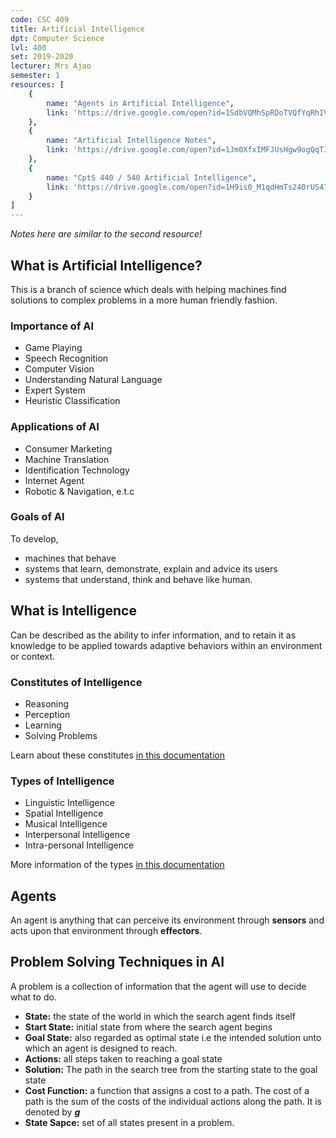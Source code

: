 ```yaml
---
code: CSC 409
title: Artificial Intelligence
dpt: Computer Science
lvl: 400
set: 2019-2020
lecturer: Mrs Ajao
semester: 1
resources: [
    {
        name: "Agents in Artificial Intelligence",
        link: 'https://drive.google.com/open?id=1SdbVQMhSpRDoTVQfYqRhIVolaCpkG6N-'
    },
    {
        name: "Artificial Intelligence Notes",
        link: 'https://drive.google.com/open?id=1Jm0XfxIMFJUsHgw9ogQqTJVgroWDJjOj'
    },
    {
        name: "CptS 440 / 540 Artificial Intelligence",
        link: 'https://drive.google.com/open?id=1H9is0_M1qdHmTs240rUS478cSF32A7ll'
    }
]
---
```

*Notes here are similar to the second resource!*
## What is Artificial Intelligence?
This is a branch of science which deals with helping machines find solutions to complex problems in a more human friendly fashion.

### Importance of AI
- Game Playing
- Speech Recognition
- Computer Vision
- Understanding Natural Language
- Expert System
- Heuristic Classification

### Applications of AI
- Consumer Marketing
- Machine Translation
- Identification Technology
- Internet Agent
- Robotic & Navigation, e.t.c

### Goals of AI
To develop,
- machines that behave
- systems that learn, demonstrate, explain and advice its users
- systems that understand, think and behave like human.

## What is Intelligence
Can be described as the ability to infer information, and to retain it as knowledge to be applied towards adaptive behaviors within an environment or context.

### Constitutes of Intelligence
- Reasoning
- Perception
- Learning
- Solving Problems

Learn about these constitutes [in this documentation](https://www.britannica.com/technology/artificial-intelligence)

### Types of Intelligence
- Linguistic Intelligence
- Spatial Intelligence
- Musical Intelligence
- Interpersonal Intelligence
- Intra-personal Intelligence

More information of the types [in this documentation](https://benchpartner.com/types-of-intelligence-in-artificial-intelligence-ai/)

## Agents
An agent is anything that can perceive its environment through **sensors** and acts upon that environment through **effectors**.

## Problem Solving Techniques in AI
A problem is a collection of information that the agent will use to decide what to do.

- **State:** the state of the world in which the search agent finds itself
- **Start State:** initial state from where the search agent begins
- **Goal State:** also regarded as optimal state i.e the intended solution unto which an agent is designed to reach.
- **Actions:** all steps taken to reaching a goal state
- **Solution:** The path in the search tree from the starting state to the goal state
- **Cost Function:** a function that assigns a cost to a path. The cost of a path is the sum of the costs of the individual actions along the path. It is denoted by ***g***
- **State Sapce:** set of all states present in a problem.